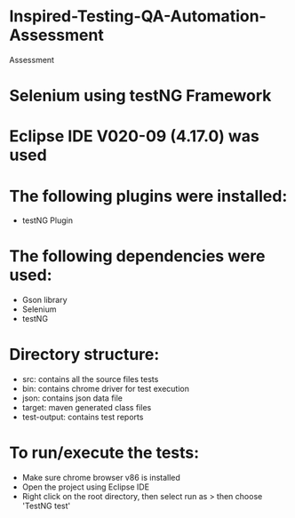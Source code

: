 # Inspired-Testing-QA-Automation-Assessment
 Assessment


# Selenium using testNG Framework
# Eclipse IDE V020-09 (4.17.0) was used
# The following plugins were installed:
- testNG Plugin

# The following dependencies were used:
- Gson library
- Selenium
- testNG

# Directory structure:
- src: contains all the source files tests
- bin: contains chrome driver for test execution
- json: contains json data file
- target: maven generated class files
- test-output: contains test reports

# To run/execute the tests:
- Make sure chrome browser v86 is installed
- Open the project using Eclipse IDE
- Right click on the root directory, then select run as > then choose 'TestNG test'
